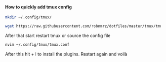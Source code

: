#### How to quickly add tmux config


```bash
mkdir ~/.config/tmux/
```

```bash
wget https://raw.githubusercontent.com/robnmrz/dotfiles/master/tmux/tmux.conf ~/.config/tmux/
```

After that start restart tmux or source the config file

```bash
nvim ~/.config/tmux/tmux.conf
```
After this hit <leader> + I to install the plugins. Restart again and voilà
